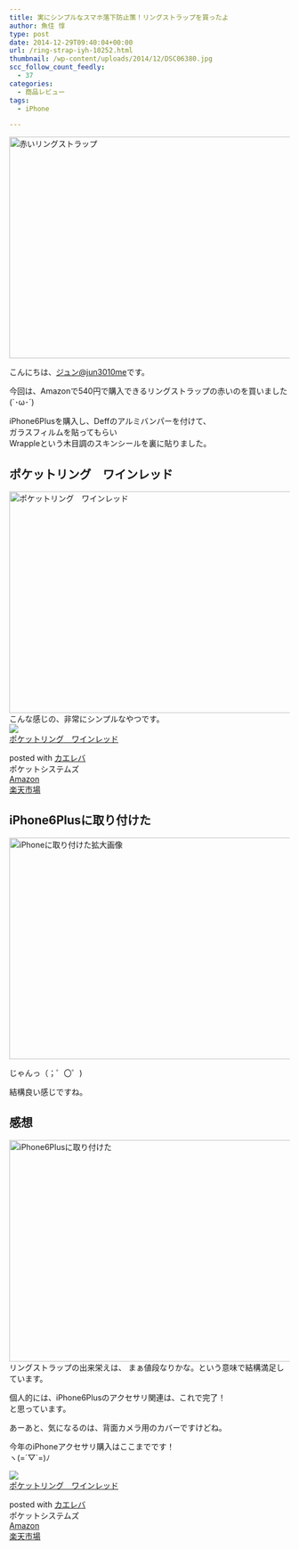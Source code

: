 ```yaml
---
title: 実にシンプルなスマホ落下防止策！リングストラップを買ったよ
author: 魚住 惇
type: post
date: 2014-12-29T09:40:04+00:00
url: /ring-strap-iyh-10252.html
thumbnail: /wp-content/uploads/2014/12/DSC06380.jpg
scc_follow_count_feedly:
  - 37
categories:
  - 商品レビュー
tags:
  - iPhone

---
```

<img decoding="async" loading="lazy" src="/wp-content/uploads/2014/12/DSC06380.jpg" alt="赤いリングストラップ" title="DSC06380.JPG" border="0" width="600" height="398" /><!--more-->

こんにちは、[ジュン@jun3010me][1]です。

今回は、Amazonで540円で購入できるリングストラップの赤いのを買いました  
(\`･ω･´)

iPhone6Plusを購入し、Deffのアルミバンパーを付けて、  
ガラスフィルムを貼ってもらい  
Wrappleという木目調のスキンシールを裏に貼りました。

## ポケットリング　ワインレッド

<img decoding="async" loading="lazy" src="/wp-content/uploads/2014/12/DSC06383.jpg" alt="ポケットリング　ワインレッド" title="DSC06383.JPG" border="0" width="600" height="398" />  
こんな感じの、非常にシンプルなやつです。

<div class="kaerebalink-box">
  <div class="kaerebalink-image">
    <a href="http://www.amazon.co.jp/exec/obidos/ASIN/B0030BBHX0/jn050191-22/ref=nosim/" rel="nofollow" target="_blank"><img decoding="async" src="http://ecx.images-amazon.com/images/I/41rDPnyDkwL._SL160_.jpg" style="border: none;" /></a>
  </div>
  <div class="kaerebalink-info">
    <div class="kaerebalink-name">
      <a href="http://www.amazon.co.jp/exec/obidos/ASIN/B0030BBHX0/jn050191-22/ref=nosim/" rel="nofollow" target="_blank">ポケットリング　ワインレッド</a></p>
      <div class="kaerebalink-powered-date">
        posted with <a href="http://kaereba.com" rel="nofollow" target="_blank">カエレバ</a>
      </div>
    </div>
    <div class="kaerebalink-detail">
      ポケットシステムズ
    </div>
    <div class="kaerebalink-link1">
      <div class="shoplinkamazon">
        <a href="http://www.amazon.co.jp/gp/search?keywords=%83%7C%83P%83b%83g%83%8A%83%93%83O%81%40%83%8F%83C%83%93%83%8C%83b%83h&#038;__mk_ja_JP=%83J%83%5E%83J%83i&#038;tag=jn050191-22" rel="nofollow" target="_blank" title="アマゾン" >Amazon</a>
      </div>
      <div class="shoplinkrakuten">
        <a href="http://hb.afl.rakuten.co.jp/hgc/10ef1d94.c90f9829.10ef1d95.53606a39/?pc=http%3A%2F%2Fsearch.rakuten.co.jp%2Fsearch%2Fmall%2F%25E3%2583%259D%25E3%2582%25B1%25E3%2583%2583%25E3%2583%2588%25E3%2583%25AA%25E3%2583%25B3%25E3%2582%25B0%25E3%2580%2580%25E3%2583%25AF%25E3%2582%25A4%25E3%2583%25B3%25E3%2583%25AC%25E3%2583%2583%25E3%2583%2589%2F-%2Ff.1-p.1-s.1-sf.0-st.A-v.2%3Fx%3D0%26scid%3Daf_ich_link_urltxt%26m%3Dhttp%3A%2F%2Fm.rakuten.co.jp%2F" rel="nofollow" target="_blank" title="楽天市場" >楽天市場</a>
      </div>
    </div>
  </div>
  <div class="booklink-footer" style="clear: left">
  </div>
</div>

## iPhone6Plusに取り付けた

<img decoding="async" loading="lazy" src="/wp-content/uploads/2014/12/DSC06381.jpg" alt="iPhoneに取り付けた拡大画像" title="DSC06381.JPG" border="0" width="600" height="398" /> 

じゃんっ（；゜〇゜)

結構良い感じですね。

## 感想

<img decoding="async" loading="lazy" src="/wp-content/uploads/2014/12/DSC06385.jpg" alt="iPhone6Plusに取り付けた" title="DSC06385.JPG" border="0" width="600" height="398" />  
リングストラップの出来栄えは、  
まぁ値段なりかな。という意味で結構満足しています。

個人的には、iPhone6Plusのアクセサリ関連は、これで完了！  
と思っています。

あーあと、気になるのは、背面カメラ用のカバーですけどね。

今年のiPhoneアクセサリ購入はここまでです！  
ヽ(=´▽\`=)ﾉ

<div class="kaerebalink-box">
  <div class="kaerebalink-image">
    <a href="http://www.amazon.co.jp/exec/obidos/ASIN/B0030BBHX0/jn050191-22/ref=nosim/" rel="nofollow" target="_blank"><img decoding="async" src="http://ecx.images-amazon.com/images/I/41rDPnyDkwL._SL160_.jpg" style="border: none;" /></a>
  </div>
  <div class="kaerebalink-info">
    <div class="kaerebalink-name">
      <a href="http://www.amazon.co.jp/exec/obidos/ASIN/B0030BBHX0/jn050191-22/ref=nosim/" rel="nofollow" target="_blank">ポケットリング　ワインレッド</a></p>
      <div class="kaerebalink-powered-date">
        posted with <a href="http://kaereba.com" rel="nofollow" target="_blank">カエレバ</a>
      </div>
    </div>
    <div class="kaerebalink-detail">
      ポケットシステムズ
    </div>
    <div class="kaerebalink-link1">
      <div class="shoplinkamazon">
        <a href="http://www.amazon.co.jp/gp/search?keywords=%83%7C%83P%83b%83g%83%8A%83%93%83O%81%40%83%8F%83C%83%93%83%8C%83b%83h&#038;__mk_ja_JP=%83J%83%5E%83J%83i&#038;tag=jn050191-22" rel="nofollow" target="_blank" title="アマゾン" >Amazon</a>
      </div>
      <div class="shoplinkrakuten">
        <a href="http://hb.afl.rakuten.co.jp/hgc/10ef1d94.c90f9829.10ef1d95.53606a39/?pc=http%3A%2F%2Fsearch.rakuten.co.jp%2Fsearch%2Fmall%2F%25E3%2583%259D%25E3%2582%25B1%25E3%2583%2583%25E3%2583%2588%25E3%2583%25AA%25E3%2583%25B3%25E3%2582%25B0%25E3%2580%2580%25E3%2583%25AF%25E3%2582%25A4%25E3%2583%25B3%25E3%2583%25AC%25E3%2583%2583%25E3%2583%2589%2F-%2Ff.1-p.1-s.1-sf.0-st.A-v.2%3Fx%3D0%26scid%3Daf_ich_link_urltxt%26m%3Dhttp%3A%2F%2Fm.rakuten.co.jp%2F" rel="nofollow" target="_blank" title="楽天市場" >楽天市場</a>
      </div>
    </div>
  </div>
  <div class="booklink-footer" style="clear: left">
  </div>
</div>

 [1]: https://twitter.com/jun3010me